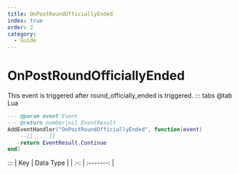 ```yaml
---
title: OnPostRoundOfficiallyEnded
index: true
order: 2
category:
  - Guide
---
```


# OnPostRoundOfficiallyEnded
This event is triggered after round_officially_ended is triggered.
::: tabs
@tab Lua
```lua
--- @param event Event
--- @return number|nil EventResult
AddEventHandler("OnPostRoundOfficiallyEnded", function(event)
    --[[ ... ]]
    return EventResult.Continue
end)
```

:::
| Key | Data Type |
| :-: | :-------: |